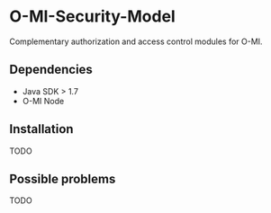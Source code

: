 # O-MI-Security-Model
Complementary authorization and access control modules for O-MI.

Dependencies
------------
- Java SDK > 1.7
- O-MI Node

Installation
--------------
TODO

Possible problems
--------------
TODO